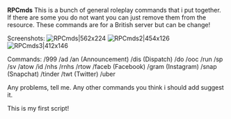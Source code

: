 **RPCmds**
This is a bunch of general roleplay commands that i put together.
If there are some you do not want you can just remove them from the resource.
These commands are for a British server but can be change!

Screenshots:
![RPCmds|562x224](upload://aIuml1RqPNEIe0ncGkBMjrKLjqx.png) 
![RPCmds2|454x126](upload://rjoiI3FwJooFF8CSQVLUg18g2qg.png) 
![RPCmds3|412x146](upload://eahwufOd5w1OxUWdeNElGzT6haC.png) 

Commands:
/999
/ad
/an (Announcement)
/dis (Dispatch)
/do
/ooc
/run
/sp
/sv
/atow
/id
/nhs
/rnhs
/rtow
/faceb (Facebook)
/gram (Instagram)
/snap (Snapchat)
/tinder
/twt (Twitter)
/uber

Any problems, tell me.
Any other commands you think i should add suggest it.

This is my first script!
